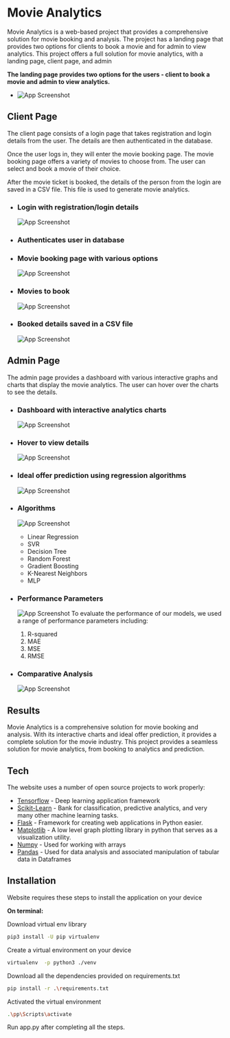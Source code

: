 # Movie Analytics
Movie Analytics is a web-based project that provides a comprehensive solution for movie booking and analysis. The project has a landing page that provides two options for clients to book a movie and for admin to view analytics.
This project offers a full solution for movie analytics, with a landing page, client page, and admin 

**The landing page provides two options for the users - client to book a movie and admin to view analytics.**
- ![App Screenshot](https://github.com/prathameshparit/Dummy-Storage/blob/44d007b4aded496edcb307e18c9be61ed6b25bbb/MA/Landing.png?raw=true)

## Client Page
The client page consists of a login page that takes registration and login details from the user. The details are then authenticated in the database.

Once the user logs in, they will enter the movie booking page. The movie booking page offers a variety of movies to choose from. The user can select and book a movie of their choice.

After the movie ticket is booked, the details of the person from the login are saved in a CSV file. This file is used to generate movie analytics.
- ### Login with registration/login details
    ![App Screenshot](https://github.com/prathameshparit/Dummy-Storage/blob/44d007b4aded496edcb307e18c9be61ed6b25bbb/MA/Login.png?raw=true)
- ### Authenticates user in database
- ### Movie booking page with various options
    ![App Screenshot](https://github.com/prathameshparit/Dummy-Storage/blob/44d007b4aded496edcb307e18c9be61ed6b25bbb/MA/Home.png?raw=true)
- ### Movies to book
    ![App Screenshot](https://github.com/prathameshparit/Dummy-Storage/blob/44d007b4aded496edcb307e18c9be61ed6b25bbb/MA/Movies.png?raw=true)
- ### Booked details saved in a CSV file
    ![App Screenshot](https://github.com/prathameshparit/Dummy-Storage/blob/44d007b4aded496edcb307e18c9be61ed6b25bbb/MA/Booked.png?raw=true)

## Admin Page
The admin page provides a dashboard with various interactive graphs and charts that display the movie analytics. The user can hover over the charts to see the details.
- ### Dashboard with interactive analytics charts
    ![App Screenshot](https://github.com/prathameshparit/Dummy-Storage/blob/44d007b4aded496edcb307e18c9be61ed6b25bbb/MA/Dashboard.png?raw=true)


- ### Hover to view details
    ![App Screenshot](https://github.com/prathameshparit/Dummy-Storage/blob/813d335ed2273efa798e11bdacf90ca01114a718/MA/Hover.png?raw=true)

- ### Ideal offer prediction using regression algorithms
    ![App Screenshot](https://github.com/prathameshparit/Dummy-Storage/blob/813d335ed2273efa798e11bdacf90ca01114a718/MA/Predict.png?raw=true)


- ### Algorithms
    ![App Screenshot](https://github.com/prathameshparit/Dummy-Storage/blob/44d007b4aded496edcb307e18c9be61ed6b25bbb/MA/Algos.png?raw=true)

    - Linear Regression
    - SVR
    - Decision Tree
    - Random Forest
    - Gradient Boosting
    - K-Nearest Neighbors
    - MLP

- ### Performance Parameters
    ![App Screenshot](https://github.com/prathameshparit/Dummy-Storage/blob/44d007b4aded496edcb307e18c9be61ed6b25bbb/MA/Metrics.png?raw=true)
    To evaluate the performance of our models, we used a range of performance parameters including:
    1. R-squared
    2. MAE
    3. MSE
    4. RMSE
- ### Comparative Analysis
    ![App Screenshot](https://github.com/prathameshparit/Dummy-Storage/blob/44d007b4aded496edcb307e18c9be61ed6b25bbb/MA/comparative.png?raw=true)




## Results
Movie Analytics is a comprehensive solution for movie booking and analysis. With its interactive charts and ideal offer prediction, it provides a complete solution for the movie industry.
This project provides a seamless solution for movie analytics, from booking to analytics and prediction.


## Tech

The website uses a number of open source projects to work properly:

- [Tensorflow] - Deep learning application framework
- [Scikit-Learn] - Bank for classification, predictive analytics, and very many other machine learning tasks.
- [Flask] - Framework for creating web applications in Python easier.
- [Matplotlib] - A low level graph plotting library in python that serves as a visualization utility.
- [Numpy] - Used for working with arrays
- [Pandas] - Used for data analysis and associated manipulation of tabular data in Dataframes


## Installation

Website requires these steps to install the application on your device


**On terminal:**

Download virtual env library
```sh
pip3 install -U pip virtualenv
```

Create a virtual environment on your device
```sh
virtualenv  -p python3 ./venv
```

Download all the dependencies provided on requirements.txt
```sh
pip install -r .\requirements.txt
```

Activated the virtual environment
```sh
.\pp\Scripts\activate
```

Run app.py after completing all the steps.





[//]: # (These are reference links used in the body of this note and get stripped out when the markdown processor does its job. There is no need to format nicely because it shouldn't be seen. Thanks SO - http://stackoverflow.com/questions/4823468/store-comments-in-markdown-syntax)

   
[Tensorflow]: <https://www.tensorflow.org/>
[Scikit-Learn]: <https://scikit-learn.org/stable/>
[Flask]: <https://flask.palletsprojects.com/en/2.1.x/>
[Matplotlib]: <https://matplotlib.org/>
[Numpy]: <https://numpy.org/>
[Pandas]: <https://pandas.pydata.org/>
